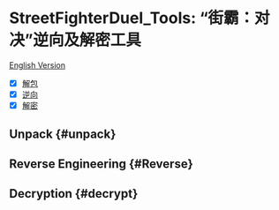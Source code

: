 # StreetFighterDuel_Tools: “街霸：对决”逆向及解密工具 

[English Version](README.md)

- [x] [解包](#unpack)
- [x] [逆向](#Reverse)
- [x] [解密](#decrypt)

## Unpack {#unpack}
## Reverse Engineering {#Reverse}
## Decryption {#decrypt}

